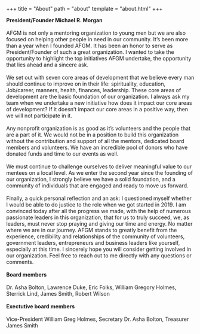 
+++
title = "About"
path = "about"
template = "about.html"
+++

**President/Founder Michael R. Morgan**  
<br>
AFGM is not only a mentoring organization to young men but we are also focused on helping other people in need in our community. It’s been more than a year when I founded AFGM. It has been an honor to serve as President/Founder of such a great organization. I wanted to take the opportunity to highlight the top initiatives AFGM undertake, the opportunity that lies ahead and a sincere ask.  
<br>
We set out with seven core areas of development that we believe every man should continue to improve on in their life: spirituality, education, Job/career, manners, health, finances, leadership. These core areas of development are the basic foundation of our organization. I always ask my team when we undertake a new initiative how does it impact our core areas of development? If it doesn’t impact our core areas in a positive way, then we will not participate in it.  
<br>
Any nonprofit organization is as good as it’s volunteers and the people that are a part of it. We would not be in a position to build this organization without the contribution and support of all the mentors, dedicated board members and volunteers. We have an incredible pool of donors who have donated funds and time to our events as well.  
<br>
We must continue to challenge ourselves to deliver meaningful value to our mentees on a local level. As we enter the second year since the founding of our organization, I strongly believe we have a solid foundation, and a community of individuals that are engaged and ready to move us forward.  
<br>
Finally, a quick personal reflection and an ask: I questioned myself whether I would be able to do justice to the role when we got started in 2019. I am convinced today after all the progress we made, with the help of numerous passionate leaders in this organization, that for us to truly succeed, we, as leaders, must never stop praying and giving our time and energy. No matter where we are in our journey. AFGM stands to greatly benefit from the experience, credibility and relationships of the community of volunteers, government leaders, entrepreneurs and business leaders like yourself, especially at this time. I sincerely hope you will consider getting involved in our organization. Feel free to reach out to me directly with any questions or comments.  
<br>
**Board members**  
<br>
Dr. Asha Bolton, Lawrence Duke, Eric Folks, William Gregory Holmes, Sterrick Lind, James Smith, Robert Wilson  
<br>
**Exectutive board members**  
<br>
Vice-President William Greg Holmes, Secretary Dr. Asha Bolton, Treasurer James Smith  
<br>
